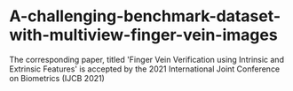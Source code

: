 # A-challenging-benchmark-dataset-with-multiview-finger-vein-images
The corresponding paper, titled 'Finger Vein Verification using Intrinsic and Extrinsic Features' is accepted by the 2021 International Joint Conference on Biometrics (IJCB 2021)
